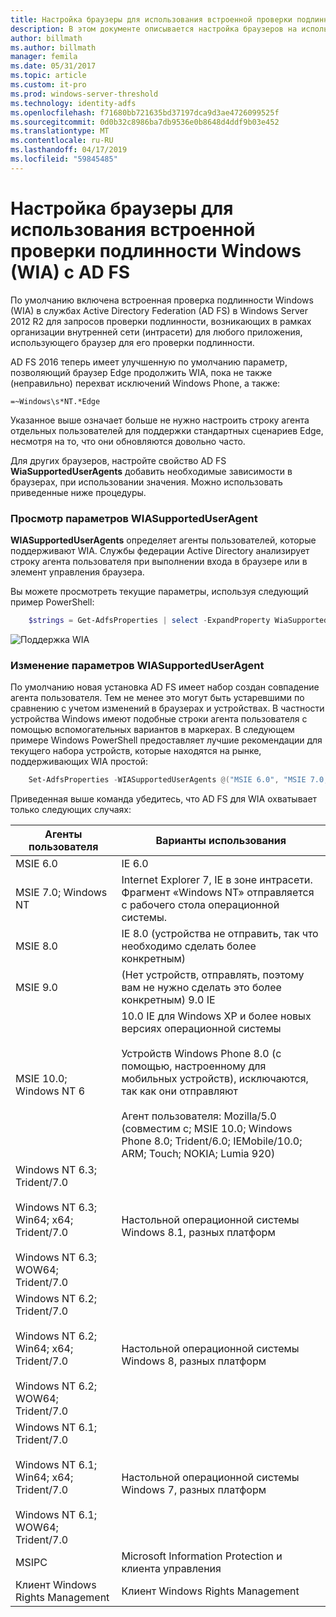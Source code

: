 ```yaml
---
title: Настройка браузеры для использования встроенной проверки подлинности Windows (WIA) с AD FS
description: В этом документе описывается настройка браузеров на использование WIA с AD FS
author: billmath
ms.author: billmath
manager: femila
ms.date: 05/31/2017
ms.topic: article
ms.custom: it-pro
ms.prod: windows-server-threshold
ms.technology: identity-adfs
ms.openlocfilehash: f71680bb721635bd37197dca9d3ae4726099525f
ms.sourcegitcommit: 0d0b32c8986ba7db9536e0b8648d4ddf9b03e452
ms.translationtype: MT
ms.contentlocale: ru-RU
ms.lasthandoff: 04/17/2019
ms.locfileid: "59845485"
---
```

# <a name="configure-browsers-to-use-windows-integrated-authentication-wia-with-ad-fs"></a>Настройка браузеры для использования встроенной проверки подлинности Windows (WIA) с AD FS

По умолчанию включена встроенная проверка подлинности Windows (WIA) в службах Active Directory Federation (AD FS) в Windows Server 2012 R2 для запросов проверки подлинности, возникающих в рамках организации внутренней сети (интрасети) для любого приложения, использующего браузер для его проверки подлинности.

AD FS 2016 теперь имеет улучшенную по умолчанию параметр, позволяющий браузер Edge продолжить WIA, пока не также (неправильно) перехват исключений Windows Phone, а также:

    =~Windows\s*NT.*Edge

Указанное выше означает больше не нужно настроить строку агента отдельных пользователей для поддержки стандартных сценариев Edge, несмотря на то, что они обновляются довольно часто.

Для других браузеров, настройте свойство AD FS **WiaSupportedUserAgents** добавить необходимые зависимости в браузерах, при использовании значения.  Можно использовать приведенные ниже процедуры.



### <a name="view-wiasupporteduseragent-settings"></a>Просмотр параметров WIASupportedUserAgent
**WIASupportedUserAgents** определяет агенты пользователей, которые поддерживают WIA. Службы федерации Active Directory анализирует строку агента пользователя при выполнении входа в браузере или в элемент управления браузера.

Вы можете просмотреть текущие параметры, используя следующий пример PowerShell:

```powershell
    $strings = Get-AdfsProperties | select -ExpandProperty WiaSupportedUserAgents
```

![Поддержка WIA](../operations/media/Configure-AD-FS-Browser-WIA/wiasupport.png)

### <a name="change-wiasupporteduseragent-settings"></a>Изменение параметров WIASupportedUserAgent
По умолчанию новая установка AD FS имеет набор создан совпадение агента пользователя. Тем не менее это могут быть устаревшими по сравнению с учетом изменений в браузерах и устройствах. В частности устройства Windows имеют подобные строки агента пользователя с помощью вспомогательных вариантов в маркерах. В следующем примере Windows PowerShell предоставляет лучшие рекомендации для текущего набора устройств, которые находятся на рынке, поддерживающих WIA простой:

```powershell
    Set-AdfsProperties -WIASupportedUserAgents @("MSIE 6.0", "MSIE 7.0; Windows NT", "MSIE 8.0", "MSIE 9.0", "MSIE 10.0; Windows NT 6", "Windows NT 6.3; Trident/7.0", "Windows NT 6.3; Win64; x64; Trident/7.0", "Windows NT 6.3; WOW64; Trident/7.0", "Windows NT 6.2; Trident/7.0", "Windows NT 6.2; Win64; x64; Trident/7.0", "Windows NT 6.2; WOW64; Trident/7.0", "Windows NT 6.1; Trident/7.0", "Windows NT 6.1; Win64; x64; Trident/7.0", "Windows NT 6.1; WOW64; Trident/7.0", "MSIPC", "Windows Rights Management Client")
```

Приведенная выше команда убедитесь, что AD FS для WIA охватывает только следующих случаях:

Агенты пользователя|Варианты использования|
-----|-----|
MSIE 6.0|IE 6.0|
MSIE 7.0; Windows NT|Internet Explorer 7, IE в зоне интрасети. Фрагмент «Windows NT» отправляется с рабочего стола операционной системы.|
MSIE 8.0|IE 8.0 (устройства не отправить, так что необходимо сделать более конкретным)|
MSIE 9.0|(Нет устройств, отправлять, поэтому вам не нужно сделать это более конкретным) 9.0 IE|
MSIE 10.0; Windows NT 6|10.0 IE для Windows XP и более новых версиях операционной системы</br></br>Устройств Windows Phone 8.0 (с помощью, настроенному для мобильных устройств), исключаются, так как они отправляют</br></br>Агент пользователя: Mozilla/5.0 (совместим с; MSIE 10.0; Windows Phone 8.0; Trident/6.0; IEMobile/10.0; ARM; Touch; NOKIA; Lumia 920)|
Windows NT 6.3; Trident/7.0</br></br>Windows NT 6.3; Win64; x64; Trident/7.0</br></br>Windows NT 6.3; WOW64; Trident/7.0| Настольной операционной системы Windows 8.1, разных платформ|
Windows NT 6.2; Trident/7.0</br></br>Windows NT 6.2; Win64; x64; Trident/7.0</br></br>Windows NT 6.2; WOW64; Trident/7.0|Настольной операционной системы Windows 8, разных платформ|
Windows NT 6.1; Trident/7.0</br></br>Windows NT 6.1; Win64; x64; Trident/7.0</br></br>Windows NT 6.1; WOW64; Trident/7.0|Настольной операционной системы Windows 7, разных платформ|
MSIPC| Microsoft Information Protection и клиента управления|
Клиент Windows Rights Management|Клиент Windows Rights Management|
